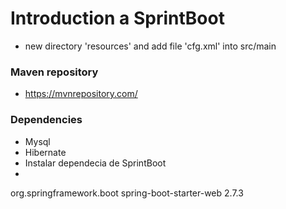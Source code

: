# Introduction a SprintBoot

- new directory 'resources' and add file 'cfg.xml' into src/main

### Maven repository

- https://mvnrepository.com/

### Dependencies

- Mysql
- Hibernate
- Instalar dependecia de SprintBoot
- 
<dependency>
    <groupId>org.springframework.boot</groupId>
    <artifactId>spring-boot-starter-web</artifactId>
    <version>2.7.3</version>
</dependency>